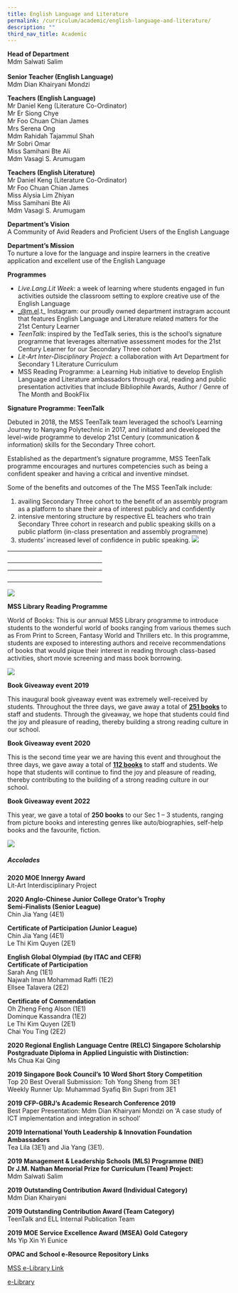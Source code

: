 ```yaml
---
title: English Language and Literature
permalink: /curriculum/academic/english-language-and-literature/
description: ""
third_nav_title: Academic
---
```

**Head of Department**<br>
Mdm Salwati Salim
<br><br>
**Senior Teacher (English Language)**<br>
Mdm Dian Khairyani Mondzi

**Teachers (English Language)**  
Mr Daniel Keng (Literature Co-Ordinator)  
Mr Er Siong Chye  
Mr Foo Chuan Chian James  
Mrs Serena Ong  
Mdm Rahidah Tajammul Shah  
Mr Sobri Omar  
Miss Samihani Bte Ali  
Mdm Vasagi S. Arumugam

**Teachers (English Literature)**  
Mr Daniel Keng (Literature Co-Ordinator)  
Mr Foo Chuan Chian James  
Miss Alysia Lim Zhiyan  
Miss Samihani Bte Ali  
Mdm Vasagi S. Arumugam

**Department’s Vision**  
A Community of Avid Readers and Proficient Users of the English Language 

**Department’s Mission**  
To nurture a love for the language and inspire learners in the creative application and excellent use of the English Language

**Programmes**

*   _Live.Lang.Lit Week_: a week of learning where students engaged in fun activities outside the classroom setting to explore creative use of the English Language
*   _@m.el.t_ Instagram: our proudly owned department instragram account that features English Language and Literature related matters for the 21st Century Learner
*   _TeenTalk_: inspired by the TedTalk series, this is the school’s signature programme that leverages alternative assessment modes for the 21st Century Learner for our Secondary Three cohort
*   _Lit-Art Inter-Disciplinary Project_: a collaboration with Art Department for Secondary 1 Literature Curriculum
*   MSS Reading Programme: a Learning Hub initiative to develop English Language and Literature ambassadors through oral, reading and public presentation activities that include Bibliophile Awards, Author / Genre of The Month and BookFlix

**Signature Programme: TeenTalk**

Debuted in 2018, the MSS TeenTalk team leveraged the school’s Learning Journey to Nanyang Polytechnic in 2017, and initiated and developed the level-wide programme to develop 21st Century (communication & information) skills for the Secondary Three cohort.

Established as the department’s signature programme, MSS TeenTalk programme encourages and nurtures competencies such as being a confident speaker and having a critical and inventive mindset.

Some of the benefits and outcomes of the The MSS TeenTalk include:

1.  availing Secondary Three cohort to the benefit of an assembly program as a platform to share their area of interest publicly and confidently
2.  intensive mentoring structure by respective EL teachers who train Secondary Three cohort in research and public speaking skills on a public platform (in-class presentation and assembly programme)
3.  students’ increased level of confidence in public speaking.
![](/images/TeenTalk1.jpg)

<table>
<tbody>
  <tr>
    <th><img src="/images/teen1.jpg" width="55" height="17"></th>
    <th><img src="/images/teen2.jpg" width="55" height="17"></th>
		<th><img src="/images/teen3.jpg" width="55" height="17"></th>
  </tr>
</tbody>
</table>

<table>
<tbody>
  <tr>
    <th><img src="/images/teen4.jpg" width="55" height="17"></th>
    <th><img src="/images/teen5.jpg" width="55" height="17"></th>
		<th><img src="/images/teen6.jpg" width="55" height="17"></th>
  </tr>
</tbody>
</table>

![](/images/MELT.jpg)

**MSS Library Reading Programme**

World of Books: This is our annual MSS Library programme to introduce students to the wonderful world of books ranging from various themes such as From Print to Screen, Fantasy World and Thrillers etc. In this programme, students are exposed to interesting authors and receive recommendations of books that would pique their interest in reading through class-based activities, short movie screening and mass book borrowing.

![](/images/library.png)

**Book Giveaway event 2019**

This inaugural book giveaway event was extremely well-received by students. Throughout the three days, we gave away a total of **<u>251 books</u>** to staff and students. Through the giveaway, we hope that students could find the joy and pleasure of reading, thereby building a strong reading culture in our school.

**Book Giveaway event 2020**

This is the second time year we are having this event and throughout the three days, we gave away a total of **<u>112 books</u>** to staff and students. We hope that students will continue to find the joy and pleasure of reading, thereby contributing to the building of a strong reading culture in our school.

**Book Giveaway event 2022**

This year, we gave a total of **250 books** to our Sec 1 – 3 students, ranging from picture books and interesting genres like auto/biographies, self-help books and the favourite, fiction.

![](/images/book.png)

##### **Accolades**

**2020 MOE Innergy Award**  
Lit-Art Interdisciplinary Project

**2020 Anglo-Chinese Junior College Orator’s Trophy**  
**Semi-Finalists (Senior League)**  
Chin Jia Yang (4E1)

**Certificate of Participation (Junior League)**  
Chin Jia Yang (4E1)  
Le Thi Kim Quyen (2E1)

**English Global Olympiad (by ITAC and CEFR)**  
**Certificate of Participation**  
Sarah Ang (1E1)  
Najwah Iman Mohammad Raffi (1E2)  
Ellsee Talavera (2E2)

**Certificate of Commendation**  
Oh Zheng Feng Alson (1E1)  
Dominque Kassandra (1E2)  
Le Thi Kim Quyen (2E1)  
Chai You Ting (2E2)

**2020 Regional English Language Centre (RELC) Singapore Scholarship**  
**Postgraduate Diploma in Applied Linguistic with Distinction:**  
Ms Chua Kai Qing

**2019 Singapore Book Council’s 10 Word Short Story Competition**  
Top 20 Best Overall Submission: Toh Yong Sheng from 3E1  
Weekly Runner Up: Muhammad Syafiq Bin Supri from 3E1

**2019 CFP-GBRJ’s Academic Research Conference 2019**  
Best Paper Presentation: Mdm Dian Khairyani Mondzi on ‘A case study of ICT implementation and integration in school’

**2019 International Youth Leadership & Innovation Foundation Ambassadors**  
Tea Lila (3E1) and Jia Yang (3E1).

**2019 Management & Leadership Schools (MLS) Programme (NIE)**  
**Dr J.M. Nathan Memorial Prize for Curriculum (Team) Project:**  
Mdm Salwati Salim

**2019 Outstanding Contribution Award (Individual Category)**  
Mdm Dian Khairyani

**2019 Outstanding Contribution Award (Team Category)**  
TeenTalk and ELL Internal Publication Team

**2019 MOE Service Excellence Award (MSEA) Gold Category**  
Ms Yip Xin Yi Eunice

**OPAC and School e-Resource Repository Links**

[MSS e-Library Link](https://schoolibrary.moe.edu.sg/marsilingsec)

[e-Library](https://schoolibrary.moe.edu.sg/eresourcessec/cgi-bin/spydus.exe/MSGTRN/WPAC/HOME)